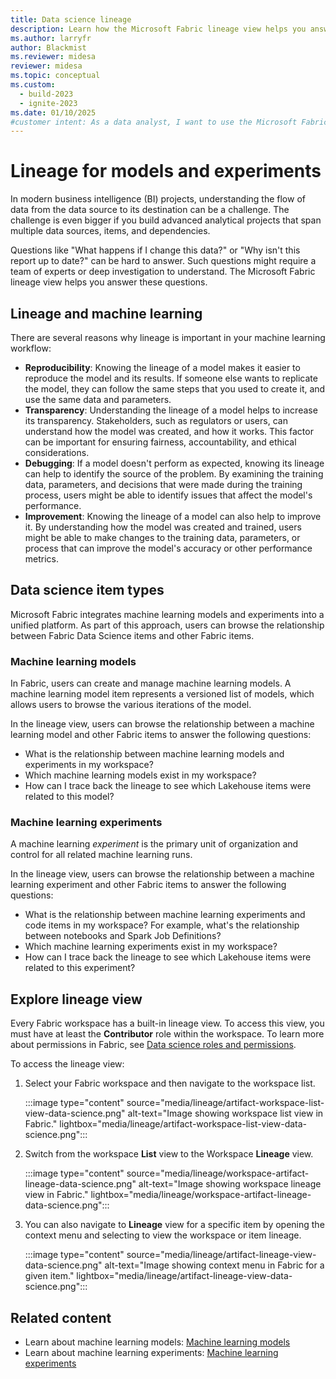 ```yaml
---
title: Data science lineage
description: Learn how the Microsoft Fabric lineage view helps you answer questions about data changes and report updates.
ms.author: larryfr
author: Blackmist
ms.reviewer: midesa
reviewer: midesa
ms.topic: conceptual
ms.custom:
  - build-2023
  - ignite-2023
ms.date: 01/10/2025
#customer intent: As a data analyst, I want to use the Microsoft Fabric lineage view to understand and manage machine learning models and experiments.
---
```


# Lineage for models and experiments

In modern business intelligence (BI) projects, understanding the flow of data from the data source to its destination can be a challenge. The challenge is even bigger if you build advanced analytical projects that span multiple data sources, items, and dependencies.

Questions like "What happens if I change this data?" or "Why isn't this report up to date?" can be hard to answer. Such questions might require a team of experts or deep investigation to understand. The Microsoft Fabric lineage view helps you answer these questions.

## Lineage and machine learning

There are several reasons why lineage is important in your machine learning workflow:

- **Reproducibility**: Knowing the lineage of a model makes it easier to reproduce the model and its results. If someone else wants to replicate the model, they can follow the same steps that you used to create it, and use the same data and parameters.
- **Transparency**: Understanding the lineage of a model helps to increase its transparency. Stakeholders, such as regulators or users, can understand how the model was created, and how it works. This factor can be important for ensuring fairness, accountability, and ethical considerations.
- **Debugging**: If a model doesn't perform as expected, knowing its lineage can help to identify the source of the problem. By examining the training data, parameters, and decisions that were made during the training process, users might be able to identify issues that affect the model's performance.
- **Improvement**: Knowing the lineage of a model can also help to improve it. By understanding how the model was created and trained, users might be able to make changes to the training data, parameters, or process that can improve the model's accuracy or other performance metrics.

## Data science item types

Microsoft Fabric integrates machine learning models and experiments into a unified platform. As part of this approach, users can browse the relationship between Fabric Data Science items and other Fabric items.

### Machine learning models

In  Fabric, users can create and manage machine learning models. A machine learning model item represents a versioned list of models, which allows users to browse the various iterations of the model.

In the lineage view, users can browse the relationship between a machine learning model and other Fabric items to answer the following questions:

- What is the relationship between machine learning models and experiments in my workspace?
- Which machine learning models exist in my workspace?
- How can I trace back the lineage to see which Lakehouse items were related to this model?

### Machine learning experiments

A machine learning *experiment* is the primary unit of organization and control for all related machine learning runs.

In the lineage view, users can browse the relationship between a machine learning experiment and other Fabric items to answer the following questions:

- What is the relationship between machine learning experiments and code items in my workspace? For example, what's the relationship between notebooks and Spark Job Definitions?
- Which machine learning experiments exist in my workspace?
- How can I trace back the lineage to see which Lakehouse items were related to this experiment?

## Explore lineage view

Every Fabric workspace has a built-in lineage view. To access this view, you must have at least the **Contributor** role within the workspace. To learn more about permissions in Fabric, see [Data science roles and permissions](../data-science/models-experiments-rbac.md).

To access the lineage view:

1. Select your Fabric workspace and then navigate to the workspace list.

   :::image type="content" source="media/lineage/artifact-workspace-list-view-data-science.png" alt-text="Image showing workspace list view in Fabric." lightbox="media/lineage/artifact-workspace-list-view-data-science.png":::

2. Switch from the workspace **List** view to the Workspace **Lineage** view.

   :::image type="content" source="media/lineage/workspace-artifact-lineage-data-science.png" alt-text="Image showing workspace lineage view in Fabric." lightbox="media/lineage/workspace-artifact-lineage-data-science.png":::

3. You can also navigate to **Lineage** view for a specific item by opening the context menu and selecting to view the workspace or item lineage.

   :::image type="content" source="media/lineage/artifact-lineage-view-data-science.png" alt-text="Image showing context menu in Fabric for a given item." lightbox="media/lineage/artifact-lineage-view-data-science.png":::

## Related content

- Learn about machine learning models: [Machine learning models](./machine-learning-model.md)
- Learn about machine learning experiments: [Machine learning experiments](./machine-learning-experiment.md)
